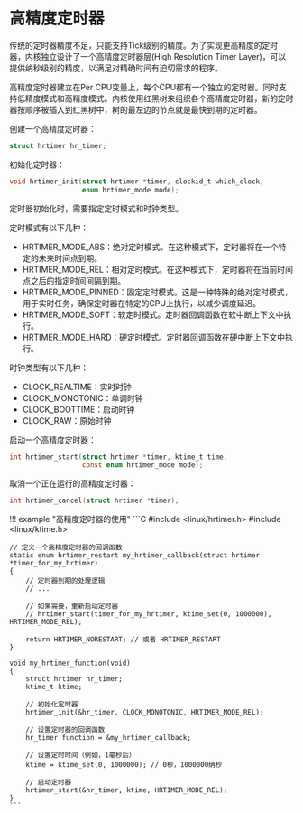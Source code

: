 # 高精度定时器

传统的定时器精度不足，只能支持Tick级别的精度。为了实现更高精度的定时器，内核独立设计了一个高精度定时器层(High Resolution Timer Layer)，可以提供纳秒级别的精度，以满足对精确时间有迫切需求的程序。

高精度定时器建立在Per CPU变量上，每个CPU都有一个独立的定时器。同时支持低精度模式和高精度模式。内核使用红黑树来组织各个高精度定时器，新的定时器按顺序被插入到红黑树中，树的最左边的节点就是最快到期的定时器。

创建一个高精度定时器：

```C
struct hrtimer hr_timer;
```

初始化定时器：

```C
void hrtimer_init(struct hrtimer *timer, clockid_t which_clock, 
                  enum hrtimer_mode mode);
```

定时器初始化时，需要指定定时模式和时钟类型。

定时模式有以下几种：

- HRTIMER_MODE_ABS：绝对定时模式。在这种模式下，定时器将在一个特定的未来时间点到期。
- HRTIMER_MODE_REL：相对定时模式。在这种模式下，定时器将在当前时间点之后的指定时间间隔到期。
- HRTIMER_MODE_PINNED：固定定时模式。这是一种特殊的绝对定时模式，用于实时任务，确保定时器在特定的CPU上执行，以减少调度延迟。
- HRTIMER_MODE_SOFT：软定时模式。定时器回调函数在软中断上下文中执行。
- HRTIMER_MODE_HARD：硬定时模式。定时器回调函数在硬中断上下文中执行。

时钟类型有以下几种：

- CLOCK_REALTIME：实时时钟
- CLOCK_MONOTONIC：单调时钟
- CLOCK_BOOTTIME：启动时钟
- CLOCK_RAW：原始时钟

启动一个高精度定时器：
```C
int hrtimer_start(struct hrtimer *timer, ktime_t time,
                  const enum hrtimer_mode mode);
```

取消一个正在运行的高精度定时器：
```C
int hrtimer_cancel(struct hrtimer *timer);
```

!!! example "高精度定时器的使用"
    ```C
    #include <linux/hrtimer.h>
    #include <linux/ktime.h>

    // 定义一个高精度定时器的回调函数
    static enum hrtimer_restart my_hrtimer_callback(struct hrtimer *timer_for_my_hrtimer)
    {
        // 定时器到期的处理逻辑
        // ...

        // 如果需要，重新启动定时器
        // hrtimer_start(timer_for_my_hrtimer, ktime_set(0, 1000000), HRTIMER_MODE_REL);

        return HRTIMER_NORESTART; // 或者 HRTIMER_RESTART
    }

    void my_hrtimer_function(void)
    {
        struct hrtimer hr_timer;
        ktime_t ktime;

        // 初始化定时器
        hrtimer_init(&hr_timer, CLOCK_MONOTONIC, HRTIMER_MODE_REL);

        // 设置定时器的回调函数
        hr_timer.function = &my_hrtimer_callback;

        // 设置定时时间（例如，1毫秒后）
        ktime = ktime_set(0, 1000000); // 0秒，1000000纳秒

        // 启动定时器
        hrtimer_start(&hr_timer, ktime, HRTIMER_MODE_REL);
    }
    ```



